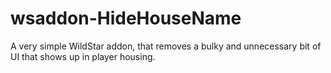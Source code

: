 # wsaddon-HideHouseName
A very simple WildStar addon, that removes a bulky and unnecessary bit of UI that shows up in player housing.

